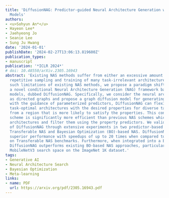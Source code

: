 ```yaml
---
title: 'DiffusionNAG: Predictor-guided Neural Architecture Generation with Diffusion
  Models'
authors:
- <u>Sohyun An*</u>
- Hayeon Lee*
- Jaehyeong Jo
- Seanie Lee
- Sung Ju Hwang
date: '2024-01-01'
publishDate: '2024-02-27T13:06:13.819600Z'
publication_types:
- manuscript
publication: '*ICLR 2024*'
# doi: 10.48550/arXiv.2305.16943
abstract: 'Existing NAS methods suffer from either an excessive amount of time for
  repetitive sampling and training of many task-irrelevant architectures. To tackle
  such limitations of existing NAS methods, we propose a paradigm shift from NAS to
  a novel conditional Neural Architecture Generation (NAG) framework based on diffusion
  models, dubbed DiffusionNAG. Specifically, we consider the neural architectures
  as directed graphs and propose a graph diffusion model for generating them. Moreover,
  with the guidance of parameterized predictors, DiffusionNAG can flexibly generate
  task-optimal architectures with the desired properties for diverse tasks, by sampling
  from a region that is more likely to satisfy the properties. This conditional NAG
  scheme is significantly more efficient than previous NAS schemes which sample the
  architectures and filter them using the property predictors. We validate the effectiveness
  of DiffusionNAG through extensive experiments in two predictor-based NAS scenarios:
  Transferable NAS and Bayesian Optimization (BO)-based NAS. DiffusionNAG achieves
  superior performance with speedups of up to 20 times when compared to the baselines
  on Transferable NAS benchmarks. Furthermore, when integrated into a BO-based algorithm,
  DiffusionNAG outperforms existing BO-based NAS approaches, particularly in the large
  MobileNetV3 search space on the ImageNet 1K dataset.'
tags:
- Generative AI
- Neural Architecture Search
- Bayesian Optimization
- Meta-learning
links:
- name: PDF
  url: https://arxiv.org/pdf/2305.16943.pdf
---
```

